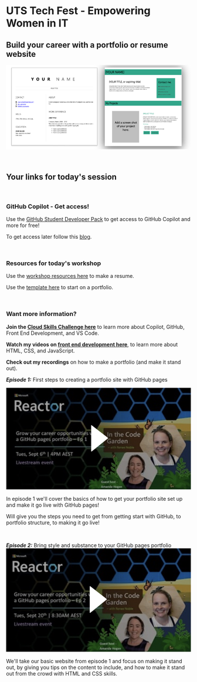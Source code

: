# UTS Tech Fest - Empowering Women in IT
## **Build your career with a portfolio or resume website**


![Resume and Portfolio screenshot](portfolio_and_resume.png)

<br>

## Your links for today's session

<br>

### **GitHub Copilot - Get access!**
Use the [GitHub Student Developer Pack](https://education.github.com/pack?WT.mc_id=academic-99714-reneenoble) to get access to GitHub Copilot and more for free!

To get access later follow this [blog](https://techcommunity.microsoft.com/t5/educator-developer-blog/step-by-step-setting-up-github-student-and-github-copilot-as-an/ba-p/3736279?WT.mc_id=academic-99715-reneenoble).

<br>

### **Resources for today's workshop**
Use the [workshop resources here](https://github.com/microsoft/workshop-library/tree/main/full/build-resume-website?WT.mc_id=academic-99716-reneenoble) to make a resume.

Use the [template here](https://github.com/in-the-code-garden/portfolio-template?WT.mc_id=academic-99717-reneenoble) to start on a portfolio.

<br>

### **Want more information?**

**Join the [Cloud Skills Challenge here](https://learn.microsoft.com/training/challenges?id=2fdd46dd-8ccd-47ad-a840-9ee0cef322eb?WT.mc_id=academic-99719-reneenoble)** to learn more about Copilot, GitHub, Front End Development, and VS Code.

**Watch my videos on [front end development here](https://www.reneenoble.com/code-garden#block-yui_3_17_2_1_1659417996477_56685?WT.mc_id=academic-99718-reneenoble)**, to learn more about HTML, CSS, and JavaScript.

**Check out my recordings** on how to make a portfolio (and make it stand out). 

***Episode 1:*** First  steps to creating a portfolio site with GitHub pages

[![YouTube Thumbnail for in the Code Garden Series](vid1.png)](https://www.youtube.com/watch?v=sgb0WLLkjNk&ab_channel=MicrosoftReactor&WT.mc_id=academic-99721-reneenoble)

In episode 1 we'll cover the basics of how to get your portfolio site set up and make it go live with GitHub pages! 

Will give you the steps you need to get from getting start with GitHub, to portfolio structure, to making it go live!

<br>

***Episode 2:*** Bring style and substance to your GitHub pages portfolio
[![YouTube Thumbnail for in the Code Garden Series](vid2.png)](https://www.youtube.com/watch?v=LFTu9qaShP8&ab_channel=MicrosoftReactor&WT.mc_id=academic-99722-reneenoble)

We'll take our basic website from episode 1 and focus on making it stand out, by giving you tips on the content to include, and how to make it stand out from the crowd with HTML and CSS skills. 
